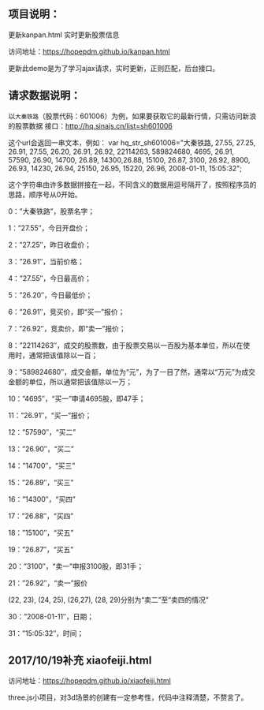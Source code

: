 项目说明：
---

更新kanpan.html 实时更新股票信息

访问地址：https://hopepdm.github.io/kanpan.html

更新此demo是为了学习ajax请求，实时更新，正则匹配，后台接口。

请求数据说明：
---

以`大秦铁路`（股票代码：601006）为例，如果要获取它的最新行情，只需访问新浪的股票数据
接口：http://hq.sinajs.cn/list=sh601006

这个url会返回一串文本，例如：
var hq_str_sh601006="大秦铁路, 27.55, 27.25, 26.91, 27.55, 26.20, 26.91, 26.92, 22114263, 589824680, 4695, 26.91, 57590, 26.90, 14700, 26.89, 14300,26.88, 15100, 26.87, 3100, 26.92, 8900, 26.93, 14230, 26.94, 25150, 26.95, 15220, 26.96, 2008-01-11, 15:05:32";

这个字符串由许多数据拼接在一起，不同含义的数据用逗号隔开了，按照程序员的思路，顺序号从0开始。

0：”大秦铁路”，股票名字；

1：”27.55″，今日开盘价；

2：”27.25″，昨日收盘价；

3：”26.91″，当前价格；

4：”27.55″，今日最高价；

5：”26.20″，今日最低价；

6：”26.91″，竞买价，即“买一”报价；

7：”26.92″，竞卖价，即“卖一”报价；

8：”22114263″，成交的股票数，由于股票交易以一百股为基本单位，所以在使用时，通常把该值除以一百；

9：”589824680″，成交金额，单位为“元”，为了一目了然，通常以“万元”为成交金额的单位，所以通常把该值除以一万；

10：”4695″，“买一”申请4695股，即47手；

11：”26.91″，“买一”报价；

12：”57590″，“买二”

13：”26.90″，“买二”

14：”14700″，“买三”

15：”26.89″，“买三”

16：”14300″，“买四”

17：”26.88″，“买四”

18：”15100″，“买五”

19：”26.87″，“买五”

20：”3100″，“卖一”申报3100股，即31手；

21：”26.92″，“卖一”报价

(22, 23), (24, 25), (26,27), (28, 29)分别为“卖二”至“卖四的情况”

30：”2008-01-11″，日期；

31：”15:05:32″，时间；

2017/10/19补充 xiaofeiji.html
---

访问地址：https://hopepdm.github.io/xiaofeiji.html

three.js小项目，对3d场景的创建有一定参考性，代码中注释清楚，不赘言了。
